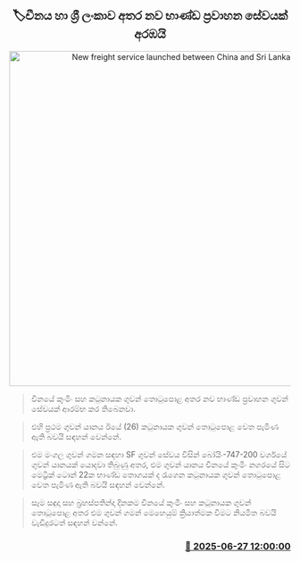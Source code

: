 <p align='center'><b><h2 align='center' title='New freight service launched between China and Sri Lanka'>🏷චීනය හා ශ්‍රී ලංකාව අතර නව භාණ්ඩ ප්‍රවාහන සේවයක් අරඹයි</h2></b></p>
<p align='center'><img src='https://helakuru.sgp1.cdn.digitaloceanspaces.com/esana/images/lib/hfdfd.jpg' width='600' alt='New freight service launched between China and Sri Lanka'></p>

> චීනයේ කුංමිං සහ කටුනායක ගුවන් තොටුපොළ අතර නව භාණ්ඩ ප්‍රවාහන ගුවන් සේවයක් ආරම්භ කර තිබෙනවා.

> එහි ප්‍රථම ගුවන් යානය ඊයේ (26) කටුනායක ගුවන් තොටුපොළ වෙත පැමිණ ඇති බවයි සඳහන් වෙන්නේ.

> එම මංගල ගුවන් ගමන සඳහා SF ගුවන් සේවය විසින් බෝයිං-747-200 වර්ගයේ ගුවන් යානයක් යොදවා තිබුණු අතර, එම ගුවන් යානය චීනයේ කුංමිං නගරයේ සිට මෙට්‍රික් ටොන් 22ක භාණ්ඩ තොගයක් ද රැගෙන කටුනායක ගුවන් තොටුපොළ වෙත පැමිණ ඇති බවයි සඳහන් වෙන්නේ.

> සෑම සඳුදා සහ බ්‍රහස්පතින්දා දිනකම චීනයේ කුංමිං සහ කටුනායක ගුවන් තොටුපොළ අතර එම ගුවන් ගමන් මෙහෙයුම් ක්‍රියාත්මක වීමට නියමිත බවයි වැඩිදුරටත් සඳහන් වන්නේ.



<h3 align='right'><a href='https://www.helakuru.lk/esana/p/111398/'>📅 2025-06-27 12:00:00</a></h3>
